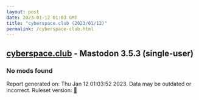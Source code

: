 ```yaml
---
layout: post
date: 2023-01-12 01:03 GMT
title: "cyberspace.club (2023/01/12)"
permalink: /cyberspace-club.html
---
```



## [cyberspace.club](https://cyberspace.club) - Mastodon 3.5.3 (single-user)

### No mods found

Report generated on: Thu Jan 12 01:03:52 2023. Data may be outdated or incorrect.
Ruleset version: [🧁](/version-cupcake)
